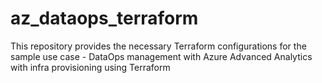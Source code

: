 # az_dataops_terraform
This repository provides the necessary Terraform configurations for the sample use case - DataOps management with Azure Advanced Analytics with infra provisioning using Terraform
